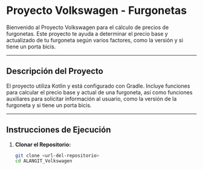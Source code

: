 # Proyecto Volkswagen - Furgonetas

Bienvenido al Proyecto Volkswagen para el cálculo de precios de furgonetas. Este proyecto te ayuda a determinar el precio base y actualizado de tu furgoneta según varios factores, como la versión y si tiene un porta bicis.

---

## Descripción del Proyecto

El proyecto utiliza Kotlin y está configurado con Gradle. Incluye funciones para calcular el precio base y actual de una furgoneta, así como funciones auxiliares para solicitar información al usuario, como la versión de la furgoneta y si tiene un porta bicis.

---

## Instrucciones de Ejecución

1. **Clonar el Repositorio:**
   ```bash
   git clone <url-del-repositorio>
   cd ALANGIT_Volkswagen
